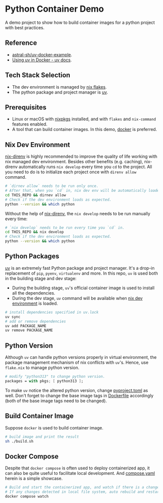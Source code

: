 # Python Container Demo

A demo project to show how to build container images for a python project with
best practices.

## Reference

- [astral-sh/uv-docker-example](https://github.com/astral-sh/uv-docker-example).
- [Using uv in Docker - uv docs](https://docs.astral.sh/uv/guides/integration/docker/).

## Tech Stack Selection

- The dev environment is managed by [nix flakes](https://nixos.wiki/wiki/Flakes).
- The python package and project manager is [uv](https://github.com/astral-sh/uv).

## Prerequisites

- Linux or macOS with [nixpkgs](https://github.com/NixOS/nixpkgs) installed,
and with `flakes` and `nix-command` features enabled.
- A tool that can build container images.
In this demo, [docker](https://www.docker.com/) is preferred.

## Nix Dev Environment

[nix-direnv](https://github.com/nix-community/nix-direnv) is highly recommended
to improve the quality of life working with nix managed dev environment. Besides
other benefits (e.g. caching), nix-direnv automatically runs `nix develop` every
time you `cd` to the project. All you need to do is to initialize each project
once with `direnv allow` command.

```sh
# `dirnev allow` needs to be run only once.
# After that, when you `cd` in, nix dev env will be automatically loaded.
cd THIS_REPO && dirnev allow
# Check if the dev environment loads as expected.
python --version && which python
```

Without the help of [nix-direnv](https://github.com/nix-community/nix-direnv),
the `nix develop` needs to be run manually every time:

```sh
# `nix develop` needs to be run every time you `cd` in.
cd THIS_REPO && nix develop
# Check if the dev environment loads as expected.
python --version && which python
```

## Python Packages

[uv](https://github.com/astral-sh/uv)
is an extremely fast Python package and project manager.
It's a drop-in replacement of `pip`, `pyenv`, `virtualenv` and more.
In this repo, `uv` is used both in the building stage and dev stage:

- During the building stage, `uv`'s official container image is used to
install all the dependencies.
- During the dev stage, `uv` command will be available when
[nix dev environment](#nix-dev-environment) is loaded.

```sh
# install dependencies specified in uv.lock
uv sync               
# add or remove dependencies
uv add PACKAGE_NAME
uv remove PACKAGE_NAME
```

## Python Version

Although `uv` can handle python versions properly in virtual environment,
the package management mechanism of nix conflicts with `uv`'s.
Hence, use `flake.nix` to manage python version.

```nix
# modify "python313" to change python version.
packages = with pkgs; [ python313 ];
```

To make `uv` notice the altered python version,
change [pyproject.toml](./pyproject.toml) as well.
Don't forget to change the base image tags in [Dockerfile](./Dockerfile) accordingly
(both of the base image tags need to be changed).

## Build Container Image

Suppose `docker` is used to build container image.

```sh
# build image and print the result
sh ./build.sh
```

## Docker Compose

Despite that `docker compose` is often used to deploy containerized app,
it can also be quite useful to facilitate local development.
And [compose.yaml](./compose.yaml) herein is a simple showcase.

```sh
# Build and start the containerized app, and watch if there is a change.
# If any changes detected in local file system, auto rebuild and restart.
docker compose watch
```
